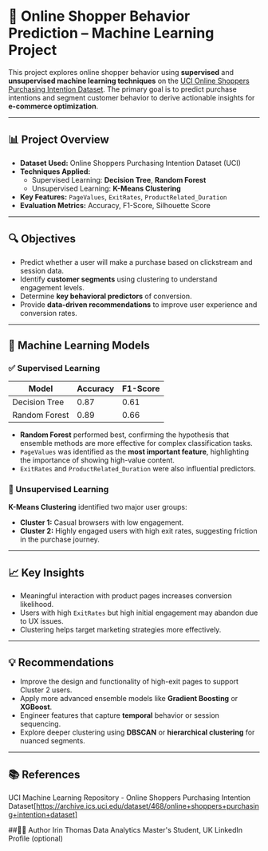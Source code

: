 # 🛒 Online Shopper Behavior Prediction – Machine Learning Project

This project explores online shopper behavior using **supervised** and **unsupervised machine learning techniques** on the [UCI Online Shoppers Purchasing Intention Dataset](https://archive.ics.uci.edu/ml/datasets/Online+Shoppers+Purchasing+Intention+Dataset). The primary goal is to predict purchase intentions and segment customer behavior to derive actionable insights for **e-commerce optimization**.

---

## 📊 Project Overview

- **Dataset Used:** Online Shoppers Purchasing Intention Dataset (UCI)
- **Techniques Applied:**
  - Supervised Learning: **Decision Tree**, **Random Forest**
  - Unsupervised Learning: **K-Means Clustering**
- **Key Features:** `PageValues`, `ExitRates`, `ProductRelated_Duration`
- **Evaluation Metrics:** Accuracy, F1-Score, Silhouette Score

---

## 🔍 Objectives

- Predict whether a user will make a purchase based on clickstream and session data.
- Identify **customer segments** using clustering to understand engagement levels.
- Determine **key behavioral predictors** of conversion.
- Provide **data-driven recommendations** to improve user experience and conversion rates.

---

## 🧠 Machine Learning Models

### ✅ Supervised Learning

| Model           | Accuracy | F1-Score |
|----------------|----------|----------|
| Decision Tree  | 0.87     | 0.61     |
| Random Forest  | 0.89     | 0.66     |

- **Random Forest** performed best, confirming the hypothesis that ensemble methods are more effective for complex classification tasks.
- `PageValues` was identified as the **most important feature**, highlighting the importance of showing high-value content.
- `ExitRates` and `ProductRelated_Duration` were also influential predictors.

###  🔄 Unsupervised Learning

**K-Means Clustering** identified two major user groups:
- **Cluster 1:** Casual browsers with low engagement.
- **Cluster 2:** Highly engaged users with high exit rates, suggesting friction in the purchase journey.

---

## 📈 Key Insights

- Meaningful interaction with product pages increases conversion likelihood.
- Users with high `ExitRates` but high initial engagement may abandon due to UX issues.
- Clustering helps target marketing strategies more effectively.

---

## 💡 Recommendations

- Improve the design and functionality of high-exit pages to support Cluster 2 users.
- Apply more advanced ensemble models like **Gradient Boosting** or **XGBoost**.
- Engineer features that capture **temporal** behavior or session sequencing.
- Explore deeper clustering using **DBSCAN** or **hierarchical clustering** for nuanced segments.

---


## 📚 References
UCI Machine Learning Repository - Online Shoppers Purchasing Intention Dataset[https://archive.ics.uci.edu/dataset/468/online+shoppers+purchasing+intention+dataset]

##🧑‍💻 Author
Irin Thomas
Data Analytics Master's Student, UK
LinkedIn Profile (optional)


